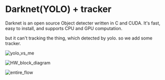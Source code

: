 # Darknet(YOLO) + tracker #
Darknet is an open source Object detecter written in C and CUDA. It's fast, easy to install, and supports CPU and GPU computation.

but it can't tracking the thing, which detected by yolo.
so we add some tracker.

![yolo_vs_me](https://github.com/thsvkd/yoloTracker/blob/master/res/yolo_vs_me.png)

![HW_block_diagram](https://github.com/thsvkd/yoloTracker/blob/master/res/HW_block_diagram.png)

![entire_flow](https://github.com/thsvkd/yoloTracker/blob/master/res/entire_flow.png)
